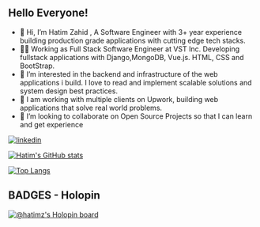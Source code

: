 
## Hello Everyone!

- 👋 Hi, I’m Hatim Zahid , A Software Engineer with 3+ year experience building production grade applications with cutting edge tech stacks.
- 👨‍⚖️ Working as Full Stack Software Engineer at VST Inc. Developing fullstack applications with Django,MongoDB, Vue.js. HTML, CSS and BootStrap.
- 👀 I’m interested in the backend and infrastructure of the web applications i build. I love to read and implement scalable solutions and system design best practices.
- 🌱 I am working with multiple clients on Upwork, building web applications that solve real world problems. 
- 💞️ I’m looking to collaborate on Open Source Projects so that I can learn and get experience

[![linkedin](https://img.shields.io/badge/linkedin-0A66C2?style=for-the-badge&logo=linkedin&logoColor=white)](https://www.linkedin.com/in/hatim-zahid-software-engineer/)

[![Hatim's GitHub stats](https://github-readme-stats.vercel.app/api?username=HatimZ)](https://github.com/HatimZ/github-readme-stats)

[![Top Langs](https://github-readme-stats.vercel.app/api/top-langs/?username=HatimZ)](https://github.com/HatimZ/github-readme-stats)

## BADGES - Holopin

[![@hatimz's Holopin board](https://holopin.me/hatimz)](https://holopin.io/@hatimz)



<!---
HatimZ/HatimZ is a ✨ special ✨ repository because its `README.md` (this file) appears on your GitHub profile.
You can click the Preview link to take a look at your changes.
--->
